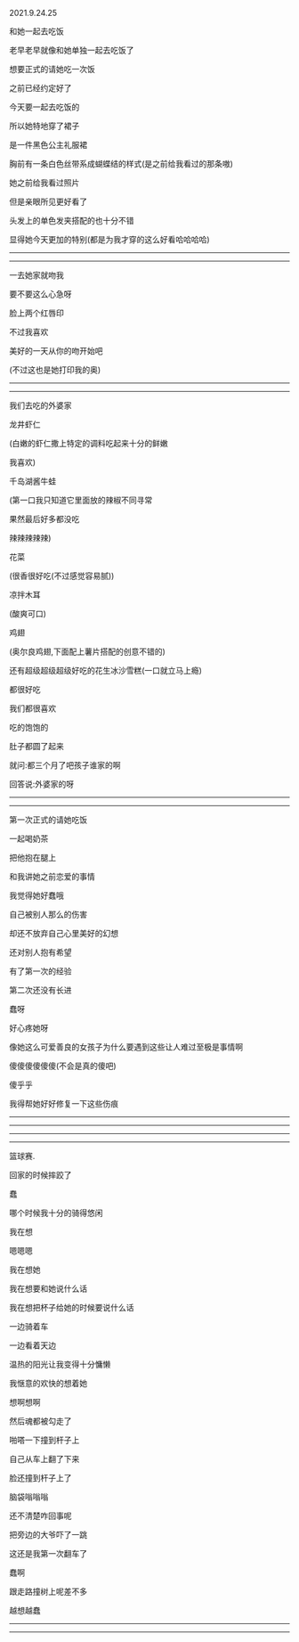 2021.9.24.25

和她一起去吃饭

老早老早就像和她单独一起去吃饭了

想要正式的请她吃一次饭

之前已经约定好了

今天要一起去吃饭的

所以她特地穿了裙子

是一件黑色公主礼服裙

胸前有一条白色丝带系成蝴蝶结的样式(是之前给我看过的那条嗷)

她之前给我看过照片

但是亲眼所见更好看了

头发上的单色发夹搭配的也十分不错

显得她今天更加的特别(都是为我才穿的这么好看哈哈哈哈)

-------

---------

一去她家就吻我

要不要这么心急呀

脸上两个红唇印

不过我喜欢

美好的一天从你的吻开始吧

(不过这也是她打印我的奥)

-----

------



我们去吃的外婆家

龙井虾仁

(白嫩的虾仁撒上特定的调料吃起来十分的鲜嫩

我喜欢)

千岛湖酱牛蛙

(第一口我只知道它里面放的辣椒不同寻常

果然最后好多都没吃

辣辣辣辣辣)

花菜

(很香很好吃(不过感觉容易腻))

凉拌木耳

(酸爽可口)

鸡翅

(奥尔良鸡翅,下面配上薯片搭配的创意不错的)

还有超级超级超级好吃的花生冰沙雪糕(一口就立马上瘾)

都很好吃

我们都很喜欢

吃的饱饱的

肚子都圆了起来

就问:都三个月了吧孩子谁家的啊

回答说:外婆家的呀

-------

---------



第一次正式的请她吃饭

一起喝奶茶

把他抱在腿上

和我讲她之前恋爱的事情

我觉得她好蠢哦

自己被别人那么的伤害

却还不放弃自己心里美好的幻想

还对别人抱有希望

有了第一次的经验

第二次还没有长进

蠢呀

好心疼她呀

像她这么可爱善良的女孩子为什么要遇到这些让人难过至极是事情啊

傻傻傻傻傻傻(不会是真的傻吧)

傻乎乎

我得帮她好好修复一下这些伤痕



-----

--------



------

------

篮球赛.

回家的时候摔跤了

蠢

哪个时候我十分的骑得悠闲

我在想

嗯嗯嗯

我在想她

我在想要和她说什么话

我在想把杯子给她的时候要说什么话

一边骑着车

一边看着天边

温热的阳光让我变得十分慵懒

我惬意的欢快的想着她

想啊想啊

然后魂都被勾走了

啪嗒一下撞到杆子上

自己从车上翻了下来

脸还撞到杆子上了

脑袋嗡嗡嗡

还不清楚咋回事呢

把旁边的大爷吓了一跳

这还是我第一次翻车了

蠢啊

跟走路撞树上呢差不多

越想越蠢

------

----------









